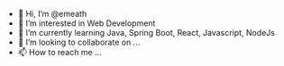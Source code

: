 - 👋 Hi, I’m @emeath
- 👀 I’m interested in Web Development
- 🌱 I’m currently learning Java, Spring Boot, React, Javascript, NodeJs
- 💞️ I’m looking to collaborate on ...
- 📫 How to reach me ...

<!---
emeath/emeath is a ✨ special ✨ repository because its `README.md` (this file) appears on your GitHub profile.
You can click the Preview link to take a look at your changes.
--->
